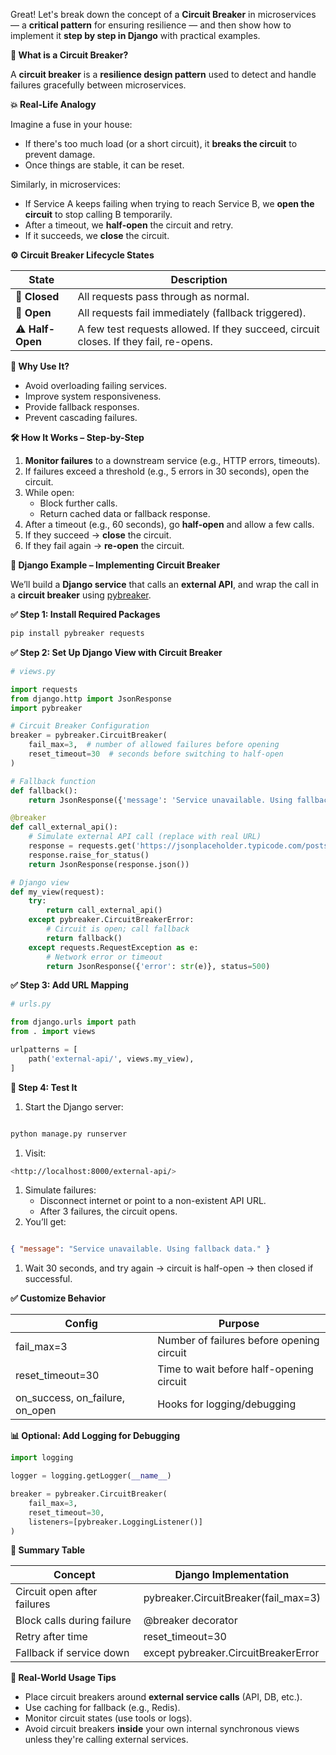 Great! Let's break down the concept of a **Circuit Breaker** in microservices — a **critical pattern** for ensuring resilience — and then show how to implement it **step by step in Django** with practical examples.

**🧠 What is a Circuit Breaker?**

A **circuit breaker** is a **resilience design pattern** used to detect and handle failures gracefully between microservices.

**💥 Real-Life Analogy**

Imagine a fuse in your house:

- If there's too much load (or a short circuit), it **breaks the circuit** to prevent damage.
- Once things are stable, it can be reset.

Similarly, in microservices:

- If Service A keeps failing when trying to reach Service B, we **open the circuit** to stop calling B temporarily.
- After a timeout, we **half-open** the circuit and retry.
- If it succeeds, we **close** the circuit.

**⚙️ Circuit Breaker Lifecycle States**

| **State** | **Description** |
| --- | --- |
| 🔌 **Closed** | All requests pass through as normal. |
| 🚫 **Open** | All requests fail immediately (fallback triggered). |
| ⚠️ **Half-Open** | A few test requests allowed. If they succeed, circuit closes. If they fail, re-opens. |

**🔄 Why Use It?**

- Avoid overloading failing services.
- Improve system responsiveness.
- Provide fallback responses.
- Prevent cascading failures.

**🛠 How It Works – Step-by-Step**

1. **Monitor failures** to a downstream service (e.g., HTTP errors, timeouts).
2. If failures exceed a threshold (e.g., 5 errors in 30 seconds), open the circuit.
3. While open:
    - Block further calls.
    - Return cached data or fallback response.
4. After a timeout (e.g., 60 seconds), go **half-open** and allow a few calls.
5. If they succeed → **close** the circuit.
6. If they fail again → **re-open** the circuit.

**🧪 Django Example – Implementing Circuit Breaker**

We’ll build a **Django service** that calls an **external API**, and wrap the call in a **circuit breaker** using [pybreaker](https://pypi.org/project/pybreaker/).

**✅ Step 1: Install Required Packages**

```bash
pip install pybreaker requests
```
**✅ Step 2: Set Up Django View with Circuit Breaker**

```python
# views.py

import requests
from django.http import JsonResponse
import pybreaker

# Circuit Breaker Configuration
breaker = pybreaker.CircuitBreaker(
    fail_max=3,  # number of allowed failures before opening
    reset_timeout=30  # seconds before switching to half-open
)

# Fallback function
def fallback():
    return JsonResponse({'message': 'Service unavailable. Using fallback data.'}, status=503)

@breaker
def call_external_api():
    # Simulate external API call (replace with real URL)
    response = requests.get('https://jsonplaceholder.typicode.com/posts/1', timeout=2)
    response.raise_for_status()
    return JsonResponse(response.json())

# Django view
def my_view(request):
    try:
        return call_external_api()
    except pybreaker.CircuitBreakerError:
        # Circuit is open; call fallback
        return fallback()
    except requests.RequestException as e:
        # Network error or timeout
        return JsonResponse({'error': str(e)}, status=500)

```

**✅ Step 3: Add URL Mapping**

```python
# urls.py

from django.urls import path
from . import views

urlpatterns = [
    path('external-api/', views.my_view),
]

```

**🧪 Step 4: Test It**

1. Start the Django server:

```bash

python manage.py runserver
```
1. Visit:

```bash
<http://localhost:8000/external-api/>
```
1. Simulate failures:
    - Disconnect internet or point to a non-existent API URL.
    - After 3 failures, the circuit opens.
2. You’ll get:

```json

{ "message": "Service unavailable. Using fallback data." }
```
1. Wait 30 seconds, and try again → circuit is half-open → then closed if successful.

**✅ Customize Behavior**

| **Config** | **Purpose** |
| --- | --- |
| fail_max=3 | Number of failures before opening circuit |
| reset_timeout=30 | Time to wait before half-opening circuit |
| on_success, on_failure, on_open | Hooks for logging/debugging |

**📊 Optional: Add Logging for Debugging**

```python
import logging

logger = logging.getLogger(__name__)

breaker = pybreaker.CircuitBreaker(
    fail_max=3,
    reset_timeout=30,
    listeners=[pybreaker.LoggingListener()]
)

```
**🔌 Summary Table**

| **Concept** | **Django Implementation** |
| --- | --- |
| Circuit open after failures | pybreaker.CircuitBreaker(fail_max=3) |
| Block calls during failure | @breaker decorator |
| Retry after time | reset_timeout=30 |
| Fallback if service down | except pybreaker.CircuitBreakerError |

**🧠 Real-World Usage Tips**

- Place circuit breakers around **external service calls** (API, DB, etc.).
- Use caching for fallback (e.g., Redis).
- Monitor circuit states (use tools or logs).
- Avoid circuit breakers **inside** your own internal synchronous views unless they're calling external services.